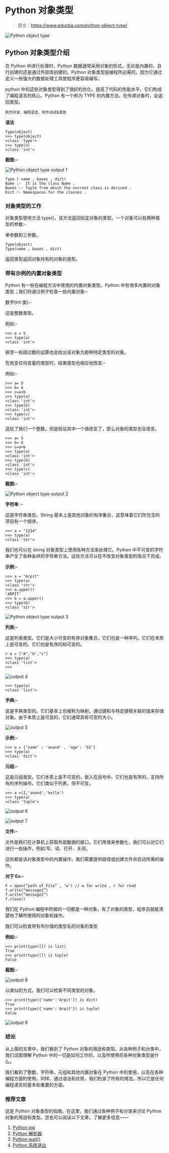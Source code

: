 # Python 对象类型

> 原文：<https://www.educba.com/python-object-type/>

![Python object type](img/ae11e3bce270f2f0bbc526fe66b031f2.png)



## Python 对象类型介绍

在 Python 中进行处理时，Python 数据通常采用对象的形式，无论是内置的、自行创建的还是通过外部库创建的。Python 对象类型是编程所必需的，因为它通过定义一些强大的数据处理工具使程序更容易编写。

python 中的这些对象类型得到了很好的优化，提高了代码的性能水平。它们构成了编程语言的核心。Python 有一个称为 TYPE 的内置方法，在传递对象时，会返回类型。

<small>网页开发、编程语言、软件测试&其他</small>

**语法**

```
Type(object)
>>> type(object)
<class 'type'>
>>> type(a)
<class 'int'>
```

**截图:-**

![Python object type output 1](img/c2f175b03beb04785d11eed59854d6d1.png)



```
Type ( name , bases , dict)
Name :-  It is the class Name .
Bases :- Tuple from which the current class is derived .
Dict :- Namespaces for the classes .
```

### 对象类型的工作

对象类型使用方法 type()，该方法返回给定对象的类型。一个对象可以有两种类型的参数:-

单参数和三参数。

```
Type(object)
Type(name , bases , dict)
```

返回类型返回对象持有的对象的类型。

### 带有示例的内置对象类型

Python 有一些在编程方法中使用的内置对象类型。Python 中有很多内置的对象类型；我们将通过例子检查一些内置对象:-

数字(Int 类):-

这是整数类型。

例如:-

```
>>> a = 5
>>> type(a)
<class 'int'>
```

甚至一些超过数的运算也会给出该对象为那种特定类型的对象。

在改变任何变量的类型时，结果类型也相应地改变:-

例如:-

```
>>> a= 5
>>> b= 6
>>> c=a+b
>>> type(a)
<class 'int'>
>>> type(b)
<class 'int'>
>>> type(c)
<class 'int'>
```

这给了我们一个整数。但是假设其中一个值改变了，那么对象的类型也会改变。

```
>>> a= 5
>>> b= 6
>>> c=a+b
>>> type(a)
<class 'int'>
>>> type(b)
<class 'int'>
>>> type(c)
<class 'int'>
```

**截图:-**

![Python object type output 2](img/9178d9582f6023400014ff5a46a25919.png)



**字符串** :-

这是字符串类型。String 基本上是其他对象的有序集合，这意味着它们所包含的项目有一个顺序。

```
>>> a = "1234"
>>> type(a)
<class 'str'>
```

我们也可以在 string 对象类型上使用各种方法来处理它。Python 中不可变的字符串产生了各种各样的字符串方法，这些方法可以在不改变对象类型的情况下完成。

**示例:-**

```
>>> a = "Arpit"
>>> type(a)
<class 'str'>
>>> a.upper()
'ARPIT'
>>> b = a.upper()
>>> type(b)
<class 'str'>
```

![Python object type output 3](img/2ce90c502931fabeba9006e2b2e6a178.png)



**列表:-**

这是列表类型。它们是大小可变的有序对象集合。它们也是一种序列。它们在本质上是可变的。它们也是有序的和可变的。

```
> a = ["A","b","c"]
>>> type(a)
<class 'list'>
>>>
```

![output 4](img/c5805de2f03eb8ae79317241744dc5d9.png)



```
>>> type(a)
<class 'list'>
```

**字典:-**

这是字典类型的。它们基本上也被称为映射。通过键和与特定键相关联的值来存储对象。由于本质上是可变的，它们通常具有可变的大小。

![output 5](img/aae5c519e7cb85f57a4cda06a19f4aed.png)



**示例:-**

```
>>> a = {‘name’ : 'anand' , 'age': '52'}
>>> type(a)
<class 'dict'>
```

**元组:-**

这是元组类型。它们本质上是不可变的，嵌入在括号中。它们也是有序的，支持所有的序列操作。它们类似于列表，但不可变。

```
>>> a =(2,'anand','hello')
>>> type(a)
<class 'tuple'>
```

![output 6](img/41018787ca3cc9765b7852b9ad739205.png)



![output 7](img/6bd864494ef479918676a641868f31fe.png)



**文件:-**

文件是我们在计算机上获取外部数据的接口。它们用值来参数化，我们可以对它们进行一些操作，例如:写、读、打开、关闭。

这些都是该对象类型中的内置操作。我们需要提供路径或创建文件并启动所需的操作。

**对于 Ex:-**

```
F = open(“path of File” , ‘w’) // w for write , r for read
f.write(“message1”)
f.write(“message2”)
f.close()
```

我们在 Python 编程中所做的一切都是一种对象。有了对象的类型，程序员就能清楚地了解所使用的对象和操作。

我们可以检查带有布尔值的类型名的对象的类型

**例如:-**

```
>>> print(type([]) is list)
True
>>> print(type([]) is tuple)
False
```

**截图:-**

![output 8](img/fcb427e98b9b243e0ef48e3adbe3d1c7.png)



以类似的方式，我们可以检查不同类型的对象。

```
>>> print(type({'name':'Arpit'}) is dict)
True
>>> print(type({'name':'Arpit'}) is tuple)
False
```

![output 9](img/241524ac7fe692b46fa9c79bff890c1e.png)



### 结论

从上面的文章中，我们看到了 Python 对象的用途和类型。从各种例子和分类中，我们试图理解 Python 中的一切是如何工作的，以及所使用的各种对象类型是什么。

我们看到了整数、字符串、元组和其他内置对象在 Python 中的使用，以及在各种编程方面的使用。同样，通过语法和优势，我们检查了所有的用法。所以它是任何编程语言的基本和重要的方面。

### 推荐文章

这是 Python 对象类型的指南。在这里，我们通过各种例子和分类来讨论 Python 对象的用途和类型。您也可以阅读以下文章，了解更多信息——

1.  [Python pip](https://www.educba.com/python-pip/)
2.  [Python 解析器](https://www.educba.com/python-parser/)
3.  [Python wait()](https://www.educba.com/python-wait/)
4.  [Python 系统退出](https://www.educba.com/python-systemexit/)





